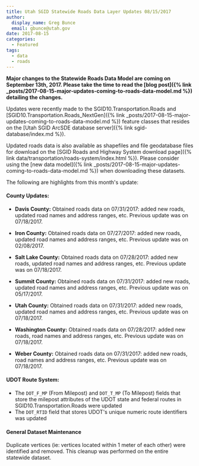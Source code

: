 ```yaml
---
title: Utah SGID Statewide Roads Data Layer Updates 08/15/2017
author:
  display_name: Greg Bunce
  email: gbunce@utah.gov
date: 2017-08-15
categories:
  - Featured
tags:
  - data
  - roads
---
```


**Major changes to the Statewide Roads Data Model are coming on September 13th, 2017.  Please take the time to read the [blog post]({% link _posts/2017-08-15-major-updates-coming-to-roads-data-model.md %}) detailing the changes.**

Updates were recently made to the SGID10.Transportation.Roads and [SGID10.Transportation.Roads_NextGen]({% link _posts/2017-08-15-major-updates-coming-to-roads-data-model.md %}) feature classes that resides on the [Utah SGID ArcSDE database server]({% link sgid-database/index.md %}).

Updated roads data is also available as shapefiles and file geodatabase files for download on the [SGID Roads and Highway System download page]({% link data/transportation/roads-system/index.html %}).  Please consider using the [new data model]({% link _posts/2017-08-15-major-updates-coming-to-roads-data-model.md %}) when downloading these datasets.

The following are highlights from this month's update:

#### County Updates:

- **Davis County:** Obtained roads data on 07/31/2017: added new roads, updated road names and address ranges, etc. Previous update was on 07/18/2017.

- **Iron County:** Obtained roads data on 07/27/2017: added new roads, updated road names and address ranges, etc. Previous update was on 02/08/2017.

- **Salt Lake County:** Obtained roads data on 07/28/2017: added new roads, updated road names and address ranges, etc. Previous update was on 07/18/2017.

- **Summit County:** Obtained roads data on 07/31/2017: added new roads, updated road names and address ranges, etc. Previous update was on 05/17/2017.

- **Utah County:** Obtained roads data on 07/31/2017: added new roads, updated road names and address ranges, etc. Previous update was on 07/18/2017.

- **Washington County:** Obtained roads data on 07/28/2017: added new roads, road names and address ranges, etc. Previous update was on 07/18/2017.

- **Weber County:** Obtained roads data on 07/31/2017: added new roads, road names and address ranges, etc. Previous update was on 07/18/2017.

#### UDOT Route System:

- The `DOT_F_MP` (From Milepost) and `DOT_T_MP` (To Milepost) fields that store the milepost attributes of the UDOT state and federal routes in SGID10.Transportation.Roads were updated
- The `DOT_RTID` field that stores UDOT's unique numeric route identifiers was updated

#### General Dataset Maintenance
Duplicate vertices (ie: vertices located within 1 meter of each other) were identified and removed. This cleanup was performed on the entire statewide dataset.
